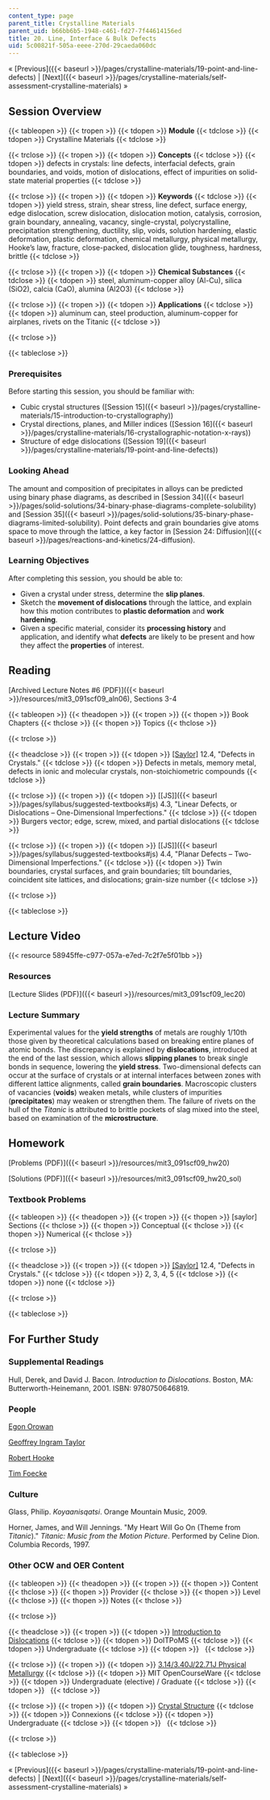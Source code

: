 ```yaml
---
content_type: page
parent_title: Crystalline Materials
parent_uid: b66bb6b5-1948-c461-fd27-7f44614156ed
title: 20. Line, Interface & Bulk Defects
uid: 5c00821f-505a-eeee-270d-29caeda060dc
---
```


« [Previous]({{< baseurl >}}/pages/crystalline-materials/19-point-and-line-defects) | [Next]({{< baseurl >}}/pages/crystalline-materials/self-assessment-crystalline-materials) »

Session Overview
----------------

{{< tableopen >}}
{{< tropen >}}
{{< tdopen >}}
**Module**
{{< tdclose >}}
{{< tdopen >}}
Crystalline Materials
{{< tdclose >}}

{{< trclose >}}
{{< tropen >}}
{{< tdopen >}}
**Concepts**
{{< tdclose >}}
{{< tdopen >}}
defects in crystals: line defects, interfacial defects, grain boundaries, and voids, motion of dislocations, effect of impurities on solid-state material properties
{{< tdclose >}}

{{< trclose >}}
{{< tropen >}}
{{< tdopen >}}
**Keywords**
{{< tdclose >}}
{{< tdopen >}}
yield stress, strain, shear stress, line defect, surface energy, edge dislocation, screw dislocation, dislocation motion, catalysis, corrosion, grain boundary, annealing, vacancy, single-crystal, polycrystalline, precipitation strengthening, ductility, slip, voids, solution hardening, elastic deformation, plastic deformation, chemical metallurgy, physical metallurgy, Hooke’s law, fracture, close-packed, dislocation glide, toughness, hardness, brittle
{{< tdclose >}}

{{< trclose >}}
{{< tropen >}}
{{< tdopen >}}
**Chemical Substances**
{{< tdclose >}}
{{< tdopen >}}
steel, aluminum-copper alloy (Al-Cu), silica (SiO2), calcia (CaO), alumina (Al2O3)
{{< tdclose >}}

{{< trclose >}}
{{< tropen >}}
{{< tdopen >}}
**Applications**
{{< tdclose >}}
{{< tdopen >}}
aluminum can, steel production, aluminum-copper for airplanes, rivets on the Titanic
{{< tdclose >}}

{{< trclose >}}

{{< tableclose >}}

### Prerequisites

Before starting this session, you should be familiar with:

*   Cubic crystal structures ([Session 15]({{< baseurl >}}/pages/crystalline-materials/15-introduction-to-crystallography))
*   Crystal directions, planes, and Miller indices ([Session 16]({{< baseurl >}}/pages/crystalline-materials/16-crystallographic-notation-x-rays))
*   Structure of edge dislocations ([Session 19]({{< baseurl >}}/pages/crystalline-materials/19-point-and-line-defects))

### Looking Ahead

The amount and composition of precipitates in alloys can be predicted using binary phase diagrams, as described in [Session 34]({{< baseurl >}}/pages/solid-solutions/34-binary-phase-diagrams-complete-solubility) and [Session 35]({{< baseurl >}}/pages/solid-solutions/35-binary-phase-diagrams-limited-solubility). Point defects and grain boundaries give atoms space to move through the lattice, a key factor in [Session 24: Diffusion]({{< baseurl >}}/pages/reactions-and-kinetics/24-diffusion).

### Learning Objectives

After completing this session, you should be able to:

*   Given a crystal under stress, determine the **slip planes**.
*   Sketch the **movement of dislocations** through the lattice, and explain how this motion contributes to **plastic deformation** and **work hardening**.
*   Given a specific material, consider its **processing history** and application, and identify what **defects** are likely to be present and how they affect the **properties** of interest.

Reading
-------

[Archived Lecture Notes #6 (PDF)]({{< baseurl >}}/resources/mit3_091scf09_aln06), Sections 3-4

{{< tableopen >}}
{{< theadopen >}}
{{< tropen >}}
{{< thopen >}}
Book Chapters
{{< thclose >}}
{{< thopen >}}
Topics
{{< thclose >}}

{{< trclose >}}

{{< theadclose >}}
{{< tropen >}}
{{< tdopen >}}
[\[Saylor\]](https://saylordotorg.github.io/text_general-chemistry-principles-patterns-and-applications-v1.0/s16-04-defects-in-crystals.html) 12.4, "Defects in Crystals."
{{< tdclose >}}
{{< tdopen >}}
Defects in metals, memory metal, defects in ionic and molecular crystals, non-stoichiometric compounds
{{< tdclose >}}

{{< trclose >}}
{{< tropen >}}
{{< tdopen >}}
[\[JS\]]({{< baseurl >}}/pages/syllabus/suggested-textbooks#js) 4.3, "Linear Defects, or Dislocations – One-Dimensional Imperfections."
{{< tdclose >}}
{{< tdopen >}}
Burgers vector; edge, screw, mixed, and partial dislocations
{{< tdclose >}}

{{< trclose >}}
{{< tropen >}}
{{< tdopen >}}
[\[JS\]]({{< baseurl >}}/pages/syllabus/suggested-textbooks#js) 4.4, "Planar Defects – Two-Dimensional Imperfections."
{{< tdclose >}}
{{< tdopen >}}
Twin boundaries, crystal surfaces, and grain boundaries; tilt boundaries, coincident site lattices, and dislocations; grain-size number
{{< tdclose >}}

{{< trclose >}}

{{< tableclose >}}

Lecture Video
-------------

{{< resource 58945ffe-c977-057a-e7ed-7c2f7e5f01bb >}}

### Resources

[Lecture Slides (PDF)]({{< baseurl >}}/resources/mit3_091scf09_lec20)

### Lecture Summary

Experimental values for the **yield strengths** of metals are roughly 1/10th those given by theoretical calculations based on breaking entire planes of atomic bonds. The discrepancy is explained by **dislocations**, introduced at the end of the last session, which allows **slipping planes** to break single bonds in sequence, lowering the **yield stress**. Two-dimensional defects can occur at the surface of crystals or at internal interfaces between zones with different lattice alignments, called **grain boundaries**. Macroscopic clusters of vacancies (**voids**) weaken metals, while clusters of impurities (**precipitates**) may weaken or strengthen them. The failure of rivets on the hull of the _Titanic_ is attributed to brittle pockets of slag mixed into the steel, based on examination of the **microstructure**.

Homework
--------

[Problems (PDF)]({{< baseurl >}}/resources/mit3_091scf09_hw20)

[Solutions (PDF)]({{< baseurl >}}/resources/mit3_091scf09_hw20_sol)

### Textbook Problems

{{< tableopen >}}
{{< theadopen >}}
{{< tropen >}}
{{< thopen >}}
\[saylor\] Sections
{{< thclose >}}
{{< thopen >}}
Conceptual
{{< thclose >}}
{{< thopen >}}
Numerical
{{< thclose >}}

{{< trclose >}}

{{< theadclose >}}
{{< tropen >}}
{{< tdopen >}}
[\[Saylor\]](https://saylordotorg.github.io/text_general-chemistry-principles-patterns-and-applications-v1.0/s16-04-defects-in-crystals.html) 12.4, "Defects in Crystals."
{{< tdclose >}}
{{< tdopen >}}
2, 3, 4, 5
{{< tdclose >}}
{{< tdopen >}}
none
{{< tdclose >}}

{{< trclose >}}

{{< tableclose >}}

For Further Study
-----------------

### Supplemental Readings

Hull, Derek, and David J. Bacon. _Introduction to Dislocations_. Boston, MA: Butterworth-Heinemann, 2001. ISBN: 9780750646819.

### People

[Egon Orowan](http://en.wikipedia.org/wiki/Egon_Orowan)

[Geoffrey Ingram Taylor](http://en.wikipedia.org/wiki/Geoffrey_Ingram_Taylor)

[Robert Hooke](http://en.wikipedia.org/wiki/Robert_Hooke)

[Tim Foecke](http://en.wikipedia.org/wiki/Tim_Foecke)

### Culture

Glass, Philip. _Koyaanisqatsi_. Orange Mountain Music, 2009.

Horner, James, and Will Jennings. "My Heart Will Go On (Theme from _Titanic_)." _Titanic: Music from the Motion Picture_. Performed by Celine Dion. Columbia Records, 1997.

### Other OCW and OER Content

{{< tableopen >}}
{{< theadopen >}}
{{< tropen >}}
{{< thopen >}}
Content
{{< thclose >}}
{{< thopen >}}
Provider
{{< thclose >}}
{{< thopen >}}
Level
{{< thclose >}}
{{< thopen >}}
Notes
{{< thclose >}}

{{< trclose >}}

{{< theadclose >}}
{{< tropen >}}
{{< tdopen >}}
[Introduction to Dislocations](http://www.doitpoms.ac.uk/tlplib/dislocations/index.php)
{{< tdclose >}}
{{< tdopen >}}
DoITPoMS
{{< tdclose >}}
{{< tdopen >}}
Undergraduate
{{< tdclose >}}
{{< tdopen >}}
 
{{< tdclose >}}

{{< trclose >}}
{{< tropen >}}
{{< tdopen >}}
[3.14/3.40J/22.71J Physical Metallurgy](/courses/3-40j-physical-metallurgy-fall-2009)
{{< tdclose >}}
{{< tdopen >}}
MIT OpenCourseWare
{{< tdclose >}}
{{< tdopen >}}
Undergraduate (elective) / Graduate
{{< tdclose >}}
{{< tdopen >}}
 
{{< tdclose >}}

{{< trclose >}}
{{< tropen >}}
{{< tdopen >}}
[Crystal Structure](http://cnx.org/content/m16927/latest/)
{{< tdclose >}}
{{< tdopen >}}
Connexions
{{< tdclose >}}
{{< tdopen >}}
Undergraduate
{{< tdclose >}}
{{< tdopen >}}
 
{{< tdclose >}}

{{< trclose >}}

{{< tableclose >}}

« [Previous]({{< baseurl >}}/pages/crystalline-materials/19-point-and-line-defects) | [Next]({{< baseurl >}}/pages/crystalline-materials/self-assessment-crystalline-materials) »
